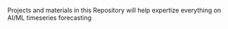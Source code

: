 Projects and materials in this Repository will help expertize everything on AI/ML timeseries forecasting
